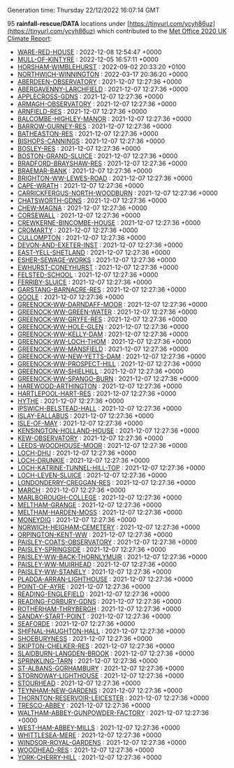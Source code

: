 Generation time: Thursday 22/12/2022 16:07:14 GMT

95 **rainfall-rescue/DATA** locations under [https://tinyurl.com/ycyh86uz](https://tinyurl.com/ycyh86uz) which contributed to the [Met Office 2020 UK Climate Report](https://www.metoffice.gov.uk/research/climate/maps-and-data/about/state-of-climate):

* [WARE-RED-HOUSE](https://tinyurl.com/ycyh86uz/WARE-RED-HOUSE) : 2022-12-08 12:54:47 +0000 
* [MULL-OF-KINTYRE](https://tinyurl.com/ycyh86uz/MULL-OF-KINTYRE) : 2022-12-05 16:57:11 +0000 
* [HORSHAM-WIMBLEHURST](https://tinyurl.com/ycyh86uz/HORSHAM-WIMBLEHURST) : 2022-09-02 20:33:20 +0100 
* [NORTHWICH-WINNINGTON](https://tinyurl.com/ycyh86uz/NORTHWICH-WINNINGTON) : 2022-03-17 20:36:20 +0000 
* [ABERDEEN-OBSERVATORY](https://tinyurl.com/ycyh86uz/ABERDEEN-OBSERVATORY) : 2021-12-07 12:27:36 +0000 
* [ABERGAVENNY-LARCHFIELD](https://tinyurl.com/ycyh86uz/ABERGAVENNY-LARCHFIELD) : 2021-12-07 12:27:36 +0000 
* [APPLECROSS-GDNS](https://tinyurl.com/ycyh86uz/APPLECROSS-GDNS) : 2021-12-07 12:27:36 +0000 
* [ARMAGH-OBSERVATORY](https://tinyurl.com/ycyh86uz/ARMAGH-OBSERVATORY) : 2021-12-07 12:27:36 +0000 
* [ARNFIELD-RES](https://tinyurl.com/ycyh86uz/ARNFIELD-RES) : 2021-12-07 12:27:36 +0000 
* [BALCOMBE-HIGHLEY-MANOR](https://tinyurl.com/ycyh86uz/BALCOMBE-HIGHLEY-MANOR) : 2021-12-07 12:27:36 +0000 
* [BARROW-GURNEY-RES](https://tinyurl.com/ycyh86uz/BARROW-GURNEY-RES) : 2021-12-07 12:27:36 +0000 
* [BATHEASTON-RES](https://tinyurl.com/ycyh86uz/BATHEASTON-RES) : 2021-12-07 12:27:36 +0000 
* [BISHOPS-CANNINGS](https://tinyurl.com/ycyh86uz/BISHOPS-CANNINGS) : 2021-12-07 12:27:36 +0000 
* [BOSLEY-RES](https://tinyurl.com/ycyh86uz/BOSLEY-RES) : 2021-12-07 12:27:36 +0000 
* [BOSTON-GRAND-SLUICE](https://tinyurl.com/ycyh86uz/BOSTON-GRAND-SLUICE) : 2021-12-07 12:27:36 +0000 
* [BRADFORD-BRAYSHAW-RES](https://tinyurl.com/ycyh86uz/BRADFORD-BRAYSHAW-RES) : 2021-12-07 12:27:36 +0000 
* [BRAEMAR-BANK](https://tinyurl.com/ycyh86uz/BRAEMAR-BANK) : 2021-12-07 12:27:36 +0000 
* [BRIGHTON-WW-LEWES-ROAD](https://tinyurl.com/ycyh86uz/BRIGHTON-WW-LEWES-ROAD) : 2021-12-07 12:27:36 +0000 
* [CAPE-WRATH](https://tinyurl.com/ycyh86uz/CAPE-WRATH) : 2021-12-07 12:27:36 +0000 
* [CARRICKFERGUS-NORTH-WOODBURN](https://tinyurl.com/ycyh86uz/CARRICKFERGUS-NORTH-WOODBURN) : 2021-12-07 12:27:36 +0000 
* [CHATSWORTH-GDNS](https://tinyurl.com/ycyh86uz/CHATSWORTH-GDNS) : 2021-12-07 12:27:36 +0000 
* [CHEW-MAGNA](https://tinyurl.com/ycyh86uz/CHEW-MAGNA) : 2021-12-07 12:27:36 +0000 
* [CORSEWALL](https://tinyurl.com/ycyh86uz/CORSEWALL) : 2021-12-07 12:27:36 +0000 
* [CREWKERNE-BINCOMBE-HOUSE](https://tinyurl.com/ycyh86uz/CREWKERNE-BINCOMBE-HOUSE) : 2021-12-07 12:27:36 +0000 
* [CROMARTY](https://tinyurl.com/ycyh86uz/CROMARTY) : 2021-12-07 12:27:36 +0000 
* [CULLOMPTON](https://tinyurl.com/ycyh86uz/CULLOMPTON) : 2021-12-07 12:27:36 +0000 
* [DEVON-AND-EXETER-INST](https://tinyurl.com/ycyh86uz/DEVON-AND-EXETER-INST) : 2021-12-07 12:27:36 +0000 
* [EAST-YELL-SHETLAND](https://tinyurl.com/ycyh86uz/EAST-YELL-SHETLAND) : 2021-12-07 12:27:36 +0000 
* [ESHER-SEWAGE-WORKS](https://tinyurl.com/ycyh86uz/ESHER-SEWAGE-WORKS) : 2021-12-07 12:27:36 +0000 
* [EWHURST-CONEYHURST](https://tinyurl.com/ycyh86uz/EWHURST-CONEYHURST) : 2021-12-07 12:27:36 +0000 
* [FELSTED-SCHOOL](https://tinyurl.com/ycyh86uz/FELSTED-SCHOOL) : 2021-12-07 12:27:36 +0000 
* [FERRIBY-SLUICE](https://tinyurl.com/ycyh86uz/FERRIBY-SLUICE) : 2021-12-07 12:27:36 +0000 
* [GARSTANG-BARNACRE-RES](https://tinyurl.com/ycyh86uz/GARSTANG-BARNACRE-RES) : 2021-12-07 12:27:36 +0000 
* [GOOLE](https://tinyurl.com/ycyh86uz/GOOLE) : 2021-12-07 12:27:36 +0000 
* [GREENOCK-WW-DARNDAFF-MOOR](https://tinyurl.com/ycyh86uz/GREENOCK-WW-DARNDAFF-MOOR) : 2021-12-07 12:27:36 +0000 
* [GREENOCK-WW-GREEN-WATER](https://tinyurl.com/ycyh86uz/GREENOCK-WW-GREEN-WATER) : 2021-12-07 12:27:36 +0000 
* [GREENOCK-WW-GRYFE-RES](https://tinyurl.com/ycyh86uz/GREENOCK-WW-GRYFE-RES) : 2021-12-07 12:27:36 +0000 
* [GREENOCK-WW-HOLE-GLEN](https://tinyurl.com/ycyh86uz/GREENOCK-WW-HOLE-GLEN) : 2021-12-07 12:27:36 +0000 
* [GREENOCK-WW-KELLY-DAM](https://tinyurl.com/ycyh86uz/GREENOCK-WW-KELLY-DAM) : 2021-12-07 12:27:36 +0000 
* [GREENOCK-WW-LOCH-THOM](https://tinyurl.com/ycyh86uz/GREENOCK-WW-LOCH-THOM) : 2021-12-07 12:27:36 +0000 
* [GREENOCK-WW-MANSFIELD](https://tinyurl.com/ycyh86uz/GREENOCK-WW-MANSFIELD) : 2021-12-07 12:27:36 +0000 
* [GREENOCK-WW-NEW-YETTS-DAM](https://tinyurl.com/ycyh86uz/GREENOCK-WW-NEW-YETTS-DAM) : 2021-12-07 12:27:36 +0000 
* [GREENOCK-WW-PROSPECT-HILL](https://tinyurl.com/ycyh86uz/GREENOCK-WW-PROSPECT-HILL) : 2021-12-07 12:27:36 +0000 
* [GREENOCK-WW-SHIELHILL](https://tinyurl.com/ycyh86uz/GREENOCK-WW-SHIELHILL) : 2021-12-07 12:27:36 +0000 
* [GREENOCK-WW-SPANGO-BURN](https://tinyurl.com/ycyh86uz/GREENOCK-WW-SPANGO-BURN) : 2021-12-07 12:27:36 +0000 
* [HAREWOOD-ARTHINGTON](https://tinyurl.com/ycyh86uz/HAREWOOD-ARTHINGTON) : 2021-12-07 12:27:36 +0000 
* [HARTLEPOOL-HART-RES](https://tinyurl.com/ycyh86uz/HARTLEPOOL-HART-RES) : 2021-12-07 12:27:36 +0000 
* [HYTHE](https://tinyurl.com/ycyh86uz/HYTHE) : 2021-12-07 12:27:36 +0000 
* [IPSWICH-BELSTEAD-HALL](https://tinyurl.com/ycyh86uz/IPSWICH-BELSTEAD-HALL) : 2021-12-07 12:27:36 +0000 
* [ISLAY-EALLABUS](https://tinyurl.com/ycyh86uz/ISLAY-EALLABUS) : 2021-12-07 12:27:36 +0000 
* [ISLE-OF-MAY](https://tinyurl.com/ycyh86uz/ISLE-OF-MAY) : 2021-12-07 12:27:36 +0000 
* [KENSINGTON-HOLLAND-HOUSE](https://tinyurl.com/ycyh86uz/KENSINGTON-HOLLAND-HOUSE) : 2021-12-07 12:27:36 +0000 
* [KEW-OBSERVATORY](https://tinyurl.com/ycyh86uz/KEW-OBSERVATORY) : 2021-12-07 12:27:36 +0000 
* [LEEDS-WOODHOUSE-MOOR](https://tinyurl.com/ycyh86uz/LEEDS-WOODHOUSE-MOOR) : 2021-12-07 12:27:36 +0000 
* [LOCH-DHU](https://tinyurl.com/ycyh86uz/LOCH-DHU) : 2021-12-07 12:27:36 +0000 
* [LOCH-DRUNKIE](https://tinyurl.com/ycyh86uz/LOCH-DRUNKIE) : 2021-12-07 12:27:36 +0000 
* [LOCH-KATRINE-TUNNEL-HILL-TOP](https://tinyurl.com/ycyh86uz/LOCH-KATRINE-TUNNEL-HILL-TOP) : 2021-12-07 12:27:36 +0000 
* [LOCH-LEVEN-SLUICE](https://tinyurl.com/ycyh86uz/LOCH-LEVEN-SLUICE) : 2021-12-07 12:27:36 +0000 
* [LONDONDERRY-CREGGAN-RES](https://tinyurl.com/ycyh86uz/LONDONDERRY-CREGGAN-RES) : 2021-12-07 12:27:36 +0000 
* [MARCH](https://tinyurl.com/ycyh86uz/MARCH) : 2021-12-07 12:27:36 +0000 
* [MARLBOROUGH-COLLEGE](https://tinyurl.com/ycyh86uz/MARLBOROUGH-COLLEGE) : 2021-12-07 12:27:36 +0000 
* [MELTHAM-GRANGE](https://tinyurl.com/ycyh86uz/MELTHAM-GRANGE) : 2021-12-07 12:27:36 +0000 
* [MELTHAM-HARDEN-MOSS](https://tinyurl.com/ycyh86uz/MELTHAM-HARDEN-MOSS) : 2021-12-07 12:27:36 +0000 
* [MONEYDIG](https://tinyurl.com/ycyh86uz/MONEYDIG) : 2021-12-07 12:27:36 +0000 
* [NORWICH-HEIGHAM-CEMETERY](https://tinyurl.com/ycyh86uz/NORWICH-HEIGHAM-CEMETERY) : 2021-12-07 12:27:36 +0000 
* [ORPINGTON-KENT-WW](https://tinyurl.com/ycyh86uz/ORPINGTON-KENT-WW) : 2021-12-07 12:27:36 +0000 
* [PAISLEY-COATS-OBSERVATORY](https://tinyurl.com/ycyh86uz/PAISLEY-COATS-OBSERVATORY) : 2021-12-07 12:27:36 +0000 
* [PAISLEY-SPRINGSIDE](https://tinyurl.com/ycyh86uz/PAISLEY-SPRINGSIDE) : 2021-12-07 12:27:36 +0000 
* [PAISLEY-WW-BACK-THORNLYMUIR](https://tinyurl.com/ycyh86uz/PAISLEY-WW-BACK-THORNLYMUIR) : 2021-12-07 12:27:36 +0000 
* [PAISLEY-WW-MUIRHEAD](https://tinyurl.com/ycyh86uz/PAISLEY-WW-MUIRHEAD) : 2021-12-07 12:27:36 +0000 
* [PAISLEY-WW-STANELY](https://tinyurl.com/ycyh86uz/PAISLEY-WW-STANELY) : 2021-12-07 12:27:36 +0000 
* [PLADDA-ARRAN-LIGHTHOUSE](https://tinyurl.com/ycyh86uz/PLADDA-ARRAN-LIGHTHOUSE) : 2021-12-07 12:27:36 +0000 
* [POINT-OF-AYRE](https://tinyurl.com/ycyh86uz/POINT-OF-AYRE) : 2021-12-07 12:27:36 +0000 
* [READING-ENGLEFIELD](https://tinyurl.com/ycyh86uz/READING-ENGLEFIELD) : 2021-12-07 12:27:36 +0000 
* [READING-FORBURY-GDNS](https://tinyurl.com/ycyh86uz/READING-FORBURY-GDNS) : 2021-12-07 12:27:36 +0000 
* [ROTHERHAM-THRYBERGH](https://tinyurl.com/ycyh86uz/ROTHERHAM-THRYBERGH) : 2021-12-07 12:27:36 +0000 
* [SANDAY-START-POINT](https://tinyurl.com/ycyh86uz/SANDAY-START-POINT) : 2021-12-07 12:27:36 +0000 
* [SEAFORDE](https://tinyurl.com/ycyh86uz/SEAFORDE) : 2021-12-07 12:27:36 +0000 
* [SHIFNAL-HAUGHTON-HALL](https://tinyurl.com/ycyh86uz/SHIFNAL-HAUGHTON-HALL) : 2021-12-07 12:27:36 +0000 
* [SHOEBURYNESS](https://tinyurl.com/ycyh86uz/SHOEBURYNESS) : 2021-12-07 12:27:36 +0000 
* [SKIPTON-CHELKER-RES](https://tinyurl.com/ycyh86uz/SKIPTON-CHELKER-RES) : 2021-12-07 12:27:36 +0000 
* [SLAIDBURN-LANGDEN-BROOK](https://tinyurl.com/ycyh86uz/SLAIDBURN-LANGDEN-BROOK) : 2021-12-07 12:27:36 +0000 
* [SPRINKLING-TARN](https://tinyurl.com/ycyh86uz/SPRINKLING-TARN) : 2021-12-07 12:27:36 +0000 
* [ST-ALBANS-GORHAMBURY](https://tinyurl.com/ycyh86uz/ST-ALBANS-GORHAMBURY) : 2021-12-07 12:27:36 +0000 
* [STORNOWAY-LIGHTHOUSE](https://tinyurl.com/ycyh86uz/STORNOWAY-LIGHTHOUSE) : 2021-12-07 12:27:36 +0000 
* [STOURHEAD](https://tinyurl.com/ycyh86uz/STOURHEAD) : 2021-12-07 12:27:36 +0000 
* [TEYNHAM-NEW-GARDENS](https://tinyurl.com/ycyh86uz/TEYNHAM-NEW-GARDENS) : 2021-12-07 12:27:36 +0000 
* [THORNTON-RESERVOIR-LEICESTER](https://tinyurl.com/ycyh86uz/THORNTON-RESERVOIR-LEICESTER) : 2021-12-07 12:27:36 +0000 
* [TRESCO-ABBEY](https://tinyurl.com/ycyh86uz/TRESCO-ABBEY) : 2021-12-07 12:27:36 +0000 
* [WALTHAM-ABBEY-GUNPOWDER-FACTORY](https://tinyurl.com/ycyh86uz/WALTHAM-ABBEY-GUNPOWDER-FACTORY) : 2021-12-07 12:27:36 +0000 
* [WEST-HAM-ABBEY-MILLS](https://tinyurl.com/ycyh86uz/WEST-HAM-ABBEY-MILLS) : 2021-12-07 12:27:36 +0000 
* [WHITTLESEA-MERE](https://tinyurl.com/ycyh86uz/WHITTLESEA-MERE) : 2021-12-07 12:27:36 +0000 
* [WINDSOR-ROYAL-GARDENS](https://tinyurl.com/ycyh86uz/WINDSOR-ROYAL-GARDENS) : 2021-12-07 12:27:36 +0000 
* [WOODHEAD-RES](https://tinyurl.com/ycyh86uz/WOODHEAD-RES) : 2021-12-07 12:27:36 +0000 
* [YORK-CHERRY-HILL](https://tinyurl.com/ycyh86uz/YORK-CHERRY-HILL) : 2021-12-07 12:27:36 +0000 













